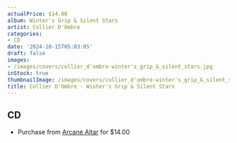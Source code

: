 ```yaml
---
actualPrice: $14.00
album: Winter's Grip & Silent Stars
artist: Collier D'Ombre
categories:
- CD
date: '2024-10-15T05:03:05'
draft: false
images:
- /images/covers/collier_d'ombre-winter's_grip_&_silent_stars.jpg
inStock: true
thumbnailImage: /images/covers/collier_d'ombre-winter's_grip_&_silent_stars-thumb.jpg
title: Collier D'Ombre - Winter's Grip & Silent Stars
---
```


## CD
* Purchase from [Arcane Altar](https://arcanealtar.bigcartel.com/product/collier-d-ombre-winter-s-grip-silent-stars-cd) for $14.00
